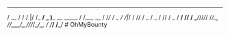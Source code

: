    ____  __   __  ___     ___                 __      
 / __ \/ /  /  |/  /_ __/ _ )___  __ _____  / /___ __
/ /_/ / _ \/ /|_/ / // / _  / _ \/ // / _ \/ __/ // /
\____/_//_/_/  /_/\_, /____/\___/\_,_/_//_/\__/\_, / 
                 /___/                        /___/  # OhMyBounty

